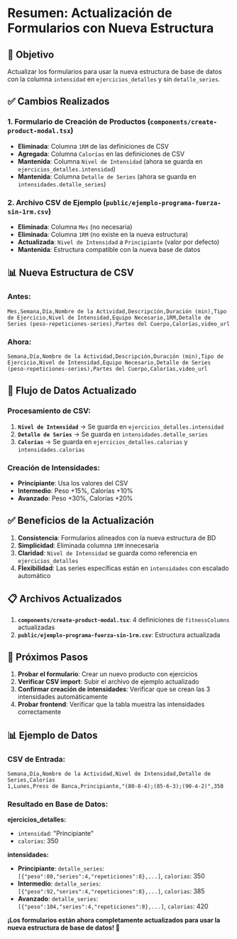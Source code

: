 # Resumen: Actualización de Formularios con Nueva Estructura

## 🎯 Objetivo
Actualizar los formularios para usar la nueva estructura de base de datos con la columna `intensidad` en `ejercicios_detalles` y sin `detalle_series`.

## ✅ Cambios Realizados

### 1. **Formulario de Creación de Productos (`components/create-product-modal.tsx`)**
- **Eliminada**: Columna `1RM` de las definiciones de CSV
- **Agregada**: Columna `Calorías` en las definiciones de CSV
- **Mantenida**: Columna `Nivel de Intensidad` (ahora se guarda en `ejercicios_detalles.intensidad`)
- **Mantenida**: Columna `Detalle de Series` (ahora se guarda en `intensidades.detalle_series`)

### 2. **Archivo CSV de Ejemplo (`public/ejemplo-programa-fuerza-sin-1rm.csv`)**
- **Eliminada**: Columna `Mes` (no necesaria)
- **Eliminada**: Columna `1RM` (no existe en la nueva estructura)
- **Actualizada**: `Nivel de Intensidad` a `Principiante` (valor por defecto)
- **Mantenida**: Estructura compatible con la nueva base de datos

## 📊 Nueva Estructura de CSV

### **Antes:**
```csv
Mes,Semana,Día,Nombre de la Actividad,Descripción,Duración (min),Tipo de Ejercicio,Nivel de Intensidad,Equipo Necesario,1RM,Detalle de Series (peso-repeticiones-series),Partes del Cuerpo,Calorías,video_url
```

### **Ahora:**
```csv
Semana,Día,Nombre de la Actividad,Descripción,Duración (min),Tipo de Ejercicio,Nivel de Intensidad,Equipo Necesario,Detalle de Series (peso-repeticiones-series),Partes del Cuerpo,Calorías,video_url
```

## 🔄 Flujo de Datos Actualizado

### **Procesamiento de CSV:**
1. **`Nivel de Intensidad`** → Se guarda en `ejercicios_detalles.intensidad`
2. **`Detalle de Series`** → Se guarda en `intensidades.detalle_series`
3. **`Calorías`** → Se guarda en `ejercicios_detalles.calorias` y `intensidades.calorias`

### **Creación de Intensidades:**
- **Principiante**: Usa los valores del CSV
- **Intermedio**: Peso +15%, Calorías +10%
- **Avanzado**: Peso +30%, Calorías +20%

## ✅ Beneficios de la Actualización

1. **Consistencia**: Formularios alineados con la nueva estructura de BD
2. **Simplicidad**: Eliminada columna `1RM` innecesaria
3. **Claridad**: `Nivel de Intensidad` se guarda como referencia en `ejercicios_detalles`
4. **Flexibilidad**: Las series específicas están en `intensidades` con escalado automático

## 📋 Archivos Actualizados

1. **`components/create-product-modal.tsx`**: 4 definiciones de `fitnessColumns` actualizadas
2. **`public/ejemplo-programa-fuerza-sin-1rm.csv`**: Estructura actualizada

## 🚀 Próximos Pasos

1. **Probar el formulario**: Crear un nuevo producto con ejercicios
2. **Verificar CSV import**: Subir el archivo de ejemplo actualizado
3. **Confirmar creación de intensidades**: Verificar que se crean las 3 intensidades automáticamente
4. **Probar frontend**: Verificar que la tabla muestra las intensidades correctamente

## 📊 Ejemplo de Datos

### **CSV de Entrada:**
```csv
Semana,Día,Nombre de la Actividad,Nivel de Intensidad,Detalle de Series,Calorías
1,Lunes,Press de Banca,Principiante,"(80-8-4);(85-6-3);(90-4-2)",350
```

### **Resultado en Base de Datos:**

**ejercicios_detalles:**
- `intensidad`: "Principiante"
- `calorias`: 350

**intensidades:**
- **Principiante**: `detalle_series`: `[{"peso":80,"series":4,"repeticiones":8},...]`, `calorias`: 350
- **Intermedio**: `detalle_series`: `[{"peso":92,"series":4,"repeticiones":8},...]`, `calorias`: 385
- **Avanzado**: `detalle_series`: `[{"peso":104,"series":4,"repeticiones":8},...]`, `calorias`: 420

**¡Los formularios están ahora completamente actualizados para usar la nueva estructura de base de datos! 🎉**

































